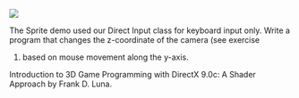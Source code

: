 [![](http://img.youtube.com/vi/t0Iabq88OMw/0.jpg)](http://www.youtube.com/watch?v=t0Iabq88OMw "Chapter 5 - Exercise 2 - 2D Mouse Camera")

The Sprite demo used our Direct Input class for keyboard input only. Write a program that changes the z-coordinate of the camera (see exercise
1) based on mouse movement along the y-axis.

Introduction to 3D Game Programming with DirectX 9.0c: A Shader Approach by Frank D. Luna.
